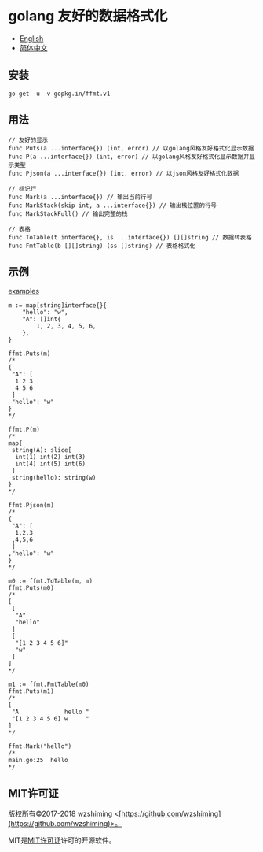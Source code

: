 # golang 友好的数据格式化

 - [English](./README.md)
 - [简体中文](./README_cn.md)

## 安装

``` shell
go get -u -v gopkg.in/ffmt.v1
```

## 用法

``` golang
// 友好的显示
func Puts(a ...interface{}) (int, error) // 以golang风格友好格式化显示数据
func P(a ...interface{}) (int, error) // 以golang风格友好格式化显示数据并显示类型
func Pjson(a ...interface{}) (int, error) // 以json风格友好格式化数据

// 标记行
func Mark(a ...interface{}) // 输出当前行号
func MarkStack(skip int, a ...interface{}) // 输出栈位置的行号
func MarkStackFull() // 输出完整的栈

// 表格 
func ToTable(t interface{}, is ...interface{}) [][]string // 数据转表格
func FmtTable(b [][]string) (ss []string) // 表格格式化
```

## 示例

[examples](./examples/main.go)

``` golang
m := map[string]interface{}{
    "hello": "w",
    "A": []int{
        1, 2, 3, 4, 5, 6,
    },
}

ffmt.Puts(m)
/*
{
 "A": [
  1 2 3
  4 5 6
 ]
 "hello": "w"
}
*/

ffmt.P(m)
/*
map{
 string(A): slice[
  int(1) int(2) int(3)
  int(4) int(5) int(6)
 ]
 string(hello): string(w)
}
*/

ffmt.Pjson(m)
/*
{
 "A": [
  1,2,3
 ,4,5,6
 ]
,"hello": "w"
}
*/

m0 := ffmt.ToTable(m, m)
ffmt.Puts(m0)
/*
[
 [
  "A"
  "hello"
 ]
 [
  "[1 2 3 4 5 6]"
  "w"
 ]
]
*/

m1 := ffmt.FmtTable(m0)
ffmt.Puts(m1)
/*
[
 "A             hello "
 "[1 2 3 4 5 6] w     "
]
*/

ffmt.Mark("hello")
/*
main.go:25  hello
*/
```

## MIT许可证

版权所有©2017-2018 wzshiming <[https://github.com/wzshiming](https://github.com/wzshiming)>。

MIT是[MIT许可证](https://opensource.org/licenses/MIT)许可的开源软件。
